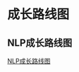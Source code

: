 # 成长路线图
## NLP成长路线图
[NLP成长路线图](https://github.com/yinyayun/Roadmaps/blob/master/NLP%E5%AD%A6%E4%B9%A0%E8%B7%AF%E7%BA%BF%E5%9B%BE.png)
